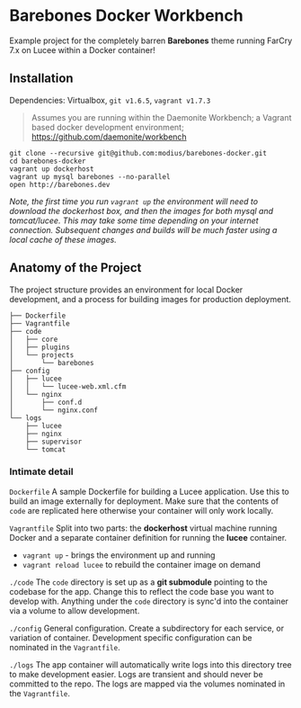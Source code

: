 # Barebones Docker Workbench

Example project for the completely barren **Barebones** theme running FarCry 7.x on Lucee within a Docker container!


## Installation

Dependencies: Virtualbox, `git v1.6.5`, `vagrant v1.7.3`

> Assumes you are running within the Daemonite Workbench; a Vagrant based docker development environment; https://github.com/daemonite/workbench

```
git clone --recursive git@github.com:modius/barebones-docker.git
cd barebones-docker
vagrant up dockerhost
vagrant up mysql barebones --no-parallel
open http://barebones.dev
```

_Note, the first time you run `vagrant up` the environment will need to download the dockerhost box, and then the images for both mysql and tomcat/lucee. This may take some time depending on your internet connection.  Subsequent changes and builds will be much faster using a local cache of these images._

## Anatomy of the Project

The project structure provides an environment for local Docker development, and a process for building images for production deployment.

```
├── Dockerfile
├── Vagrantfile
├── code
│   ├── core
│   ├── plugins
│   └── projects
│       └── barebones
├── config
│   ├── lucee
│   │   └── lucee-web.xml.cfm
│   └── nginx
│       ├── conf.d
│       └── nginx.conf
└── logs
    ├── lucee
    ├── nginx
    ├── supervisor
    └── tomcat
```

### Intimate detail

`Dockerfile`
A sample Dockerfile for building a Lucee application. Use this to build an image externally for deployment.  Make sure that the contents of `code` are replicated here otherwise your container will only work locally.

`Vagrantfile`
Split into two parts: the **dockerhost** virtual machine running Docker and a separate container definition for running the **lucee** container.

- `vagrant up` - brings the environment up and running
- `vagrant reload lucee` to rebuild the container image on demand

`./code`
The `code` directory is set up as a **git submodule** pointing to the codebase for the app. Change this to reflect the code base you want to develop with.  Anything under the `code` directory is sync'd into the container via a volume to allow development.

`./config`
General configuration. Create a subdirectory for each service, or variation of container. Development specific configuration can be nominated in the `Vagrantfile`.

`./logs`
The app container will automatically write logs into this directory tree to make development easier. Logs are transient and should never be committed to the repo.  The logs are mapped via the volumes nominated in the `Vagrantfile`.
